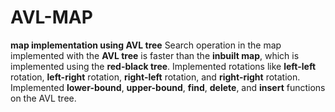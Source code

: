 # AVL-MAP
**map implementation using  AVL tree**
Search operation in the map implemented with the **AVL tree**  is faster than  the **inbuilt map**, which is implemented using the **red-black tree**.
Implemented rotations like **left-left** rotation, **left-right** rotation, **right-left** rotation, and **right-right** rotation. 
Implemented **lower-bound**, **upper-bound**, **find**, **delete**, and **insert**  functions  on  the AVL tree.   
